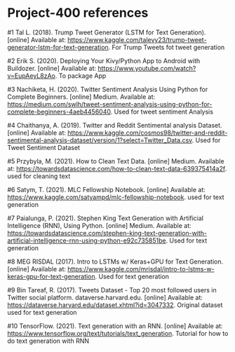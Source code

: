 # Project-400 references
#1 Tal L. (2018). Trump Tweet Generator (LSTM for Text Generation). [online] Available at: https://www.kaggle.com/talevy23/trump-tweet-generator-lstm-for-text-generation. For Trump Tweets fot tweet generation

#2 Erik S. (2020). Deploying Your Kivy/Python App to Android with Buildozer. [online] Available at: https://www.youtube.com/watch?v=EupAeyL8zAo. To package App

#3 Nachiketa, H. (2020). Twitter Sentiment Analysis Using Python for Complete Beginners. [online] Medium. Available at: https://medium.com/swlh/tweet-sentiment-analysis-using-python-for-complete-beginners-4aeb4456040. Used for tweet sentiment Analysis

#4 Chaithanya, A. (2019). Twitter and Reddit Sentimental analysis Dataset. [online] Available at: https://www.kaggle.com/cosmos98/twitter-and-reddit-sentimental-analysis-dataset/version/1?select=Twitter_Data.csv. Used for Tweet Sentiment Dataset

#5 Przybyla, M. (2021). How to Clean Text Data. [online] Medium. Available at: https://towardsdatascience.com/how-to-clean-text-data-639375414a2f. used for cleaning text

#6 Satym, T. (2021). MLC Fellowship Notebook. [online] Available at: https://www.kaggle.com/satyampd/mlc-fellowship-notebook. used for text generation

#7 Paialunga, P. (2021). Stephen King Text Generation with Artificial Intelligence (RNN), Using Python. [online] Medium. Available at: https://towardsdatascience.com/stephen-king-text-generation-with-artificial-intelligence-rnn-using-python-e92c735851be. Used for text generation

#8 MEG RISDAL (2017). Intro to LSTMs w/ Keras+GPU for Text Generation. [online] Available at: https://www.kaggle.com/mrisdal/intro-to-lstms-w-keras-gpu-for-text-generation. Used for text generation

#9 Bin Tareaf, R. (2017). Tweets Dataset - Top 20 most followed users in Twitter social platform. dataverse.harvard.edu. [online] Available at: https://dataverse.harvard.edu/dataset.xhtml?id=3047332. Original dataset used for text generation

#10 TensorFlow. (2021). Text generation with an RNN. [online] Available at: https://www.tensorflow.org/text/tutorials/text_generation. Tutorial for how to do text generation with RNN
